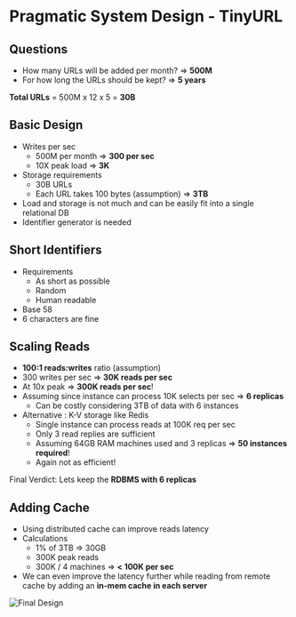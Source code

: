 # Pragmatic System Design - TinyURL

## Questions

- How many URLs will be added per month? => __500M__
- For how long the URLs should be kept? => __5 years__

__Total URLs__ = 500M x 12 x 5 = __30B__

## Basic Design

- Writes per sec
  - 500M per month => __300 per sec__
  - 10X peak load => __3K__
- Storage requirements
  - 30B URLs
  - Each URL takes 100 bytes (assumption) => __3TB__
- Load and storage is not much and can be easily fit into a single relational DB
- Identifier generator is needed

## Short Identifiers

- Requirements
  - As short as possible
  - Random
  - Human readable
- Base 58
- 6 characters are fine

## Scaling Reads

- __100:1 reads:writes__ ratio (assumption)
- 300 writes per sec => __30K reads per sec__
- At 10x peak => __300K reads per sec__!
- Assuming since instance can process 10K selects per sec => __6 replicas__
  - Can be costly considering 3TB of data with 6 instances
- Alternative : K-V storage like Redis
  - Single instance can process reads at 100K req per sec
  - Only 3 read replies are sufficient
  - Assuming 64GB RAM machines used and 3 replicas => __50 instances required__!
  - Again not as efficient!

Final Verdict: Lets keep the __RDBMS with 6 replicas__

## Adding Cache

- Using distributed cache can improve reads latency
- Calculations
  - 1% of 3TB => 30GB
  - 300K peak reads
  - 300K / 4 machines => __< 100K per sec__
- We can even improve the latency further while reading from remote cache by adding an __in-mem cache in each server__

![Final Design](./images/psd-tinyurl.png)
